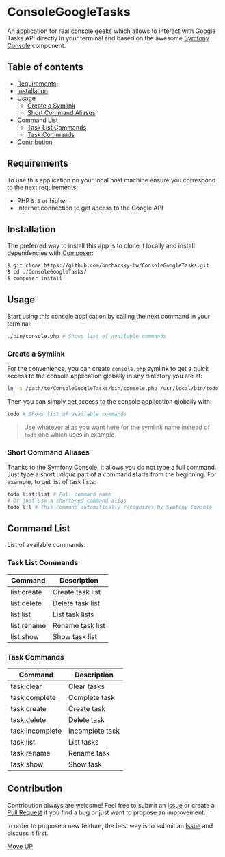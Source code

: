 # ConsoleGoogleTasks

An application for real console geeks which allows to interact with Google Tasks API 
directly in your terminal and based on the awesome [Symfony Console][console] component.

## Table of contents

* [Requirements](#requirements)
* [Installation](#installation)
* [Usage](#usage)
  * [Create a Symlink](#create-a-symlink)
  * [Short Command Aliases](#short-command-aliases)
* [Command List](#command-list)
  * [Task List Commands](#task-list-commands)
  * [Task Commands](#task-commands)
* [Contribution](#contribution)

## Requirements

To use this application on your local host machine ensure you correspond
to the next requirements:

* PHP `5.5` or higher
* Internet connection to get access to the Google API

## Installation

The preferred way to install this app is to clone it locally and install dependencies
with [Composer][composer]:

```bash
$ git clone https://github.com/bocharsky-bw/ConsoleGoogleTasks.git
$ cd ./ConsoleGoogleTasks/
$ composer install
```

## Usage

Start using this console application by calling the next command in your terminal:

```bash
./bin/console.php # Shows list of available commands
```

### Create a Symlink

For the convenience, you can create `console.php` symlink to get a quick access
to the console application globally in any directory you are at:

```bash
ln -s /path/to/ConsoleGoogleTasks/bin/console.php /usr/local/bin/todo
```

Then you can simply get access to the console application globally with:

```bash
todo # Shows list of available commands
```

> Use whatever alias you want here for the symlink name instead of `todo` one
which uses in example.

### Short Command Aliases

Thanks to the Symfony Console, it allows you do not type a full command.
Just type a short *unique* part of a command starts from the beginning.
For example, to get list of task lists:

```bash
todo list:list # Full command name
# Or just use a shortened command alias 
todo l:l # This command automatically recognizes by Symfony Console
```

## Command List

List of available commands.

### Task List Commands

| Command     | Description      |
| ----------- | ---------------- |
| list:create | Create task list |
| list:delete | Delete task list |
| list:list   | List task lists  |
| list:rename | Rename task list |
| list:show   | Show task list   |

### Task Commands

| Command         | Description     |
| --------------- | --------------- |
| task:clear      | Clear tasks     |
| task:complete   | Complete task   |
| task:create     | Create task     |
| task:delete     | Delete task     |
| task:incomplete | Incomplete task |
| task:list       | List tasks      |
| task:rename     | Rename task     |
| task:show       | Show task       |

## Contribution

Contribution always are welcome! Feel free to submit an [Issue][issues] or create
a [Pull Request][pulls] if you find a bug or just want to propose an improvement.

In order to propose a new feature, the best way is to submit an [Issue][issues]
and discuss it first.

[Move UP](#consolegoogletasks)


[issues]: https://github.com/bocharsky-bw/ConsoleGoogleTasks/issues
[pulls]: https://github.com/bocharsky-bw/ConsoleGoogleTasks/pulls
[composer]: https://getcomposer.org/
[console]: https://symfony.com/doc/current/components/console.html
